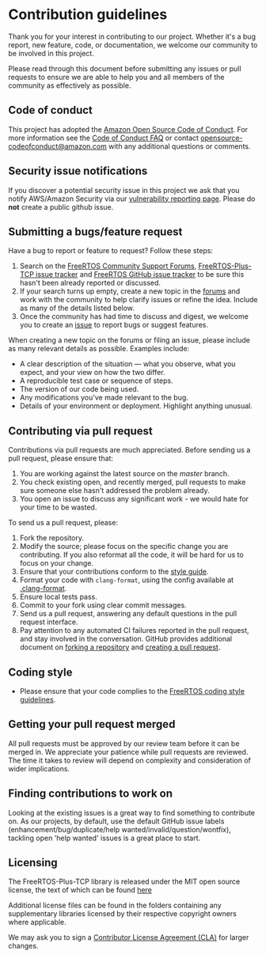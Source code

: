 # Contribution guidelines

Thank you for your interest in contributing to our project. Whether it's a bug
report, new feature, code, or documentation, we welcome our community to be
involved in this project.

Please read through this document before submitting any issues or pull requests
to ensure we are able to help you and all members of the community as
effectively as possible.

## Code of conduct

This project has adopted the
[Amazon Open Source Code of Conduct](https://aws.github.io/code-of-conduct). For
more information see the
[Code of Conduct FAQ](https://aws.github.io/code-of-conduct-faq) or contact
opensource-codeofconduct@amazon.com with any additional questions or comments.

## Security issue notifications

If you discover a potential security issue in this project we ask that you
notify AWS/Amazon Security via our
[vulnerability reporting page](http://aws.amazon.com/security/vulnerability-reporting/).
Please do **not** create a public github issue.

## Submitting a bugs/feature request

Have a bug to report or feature to request? Follow these steps:

1. Search on the
   [FreeRTOS Community Support Forums](https://forums.freertos.org/),
   [FreeRTOS-Plus-TCP issue tracker](https://github.com/FreeRTOS/FreeRTOS-Plus-TCP/issues?utf8=%E2%9C%93&q=is%3Aissue)
   and
   [FreeRTOS GitHub issue tracker](https://github.com/FreeRTOS/FreeRTOS/issues?utf8=%E2%9C%93&q=is%3Aissue)
   to be sure this hasn't been already reported or discussed.
2. If your search turns up empty, create a new topic in the
   [forums](https://forums.freertos.org/) and work with the community to help
   clarify issues or refine the idea. Include as many of the details listed
   below.
3. Once the community has had time to discuss and digest, we welcome you to
   create an [issue](https://github.com/FreeRTOS/FreeRTOS-Plus-TCP/issues) to
   report bugs or suggest features.

When creating a new topic on the forums or filing an issue, please include as
many relevant details as possible. Examples include:

- A clear description of the situation — what you observe, what you expect, and
  your view on how the two differ.
- A reproducible test case or sequence of steps.
- The version of our code being used.
- Any modifications you've made relevant to the bug.
- Details of your environment or deployment. Highlight anything unusual.

## Contributing via pull request

Contributions via pull requests are much appreciated. Before sending us a pull
request, please ensure that:

1. You are working against the latest source on the _master_ branch.
2. You check existing open, and recently merged, pull requests to make sure
   someone else hasn't addressed the problem already.
3. You open an issue to discuss any significant work - we would hate for your
   time to be wasted.

To send us a pull request, please:

1. Fork the repository.
1. Modify the source; please focus on the specific change you are contributing.
   If you also reformat all the code, it will be hard for us to focus on your
   change.
1. Ensure that your contributions conform to the
   [style guide](https://www.freertos.org/FreeRTOS-Coding-Standard-and-Style-Guide.html).
1. Format your code with `clang-format`, using the config available at
   [.clang-format](../.clang-format).
1. Ensure local tests pass.
1. Commit to your fork using clear commit messages.
1. Send us a pull request, answering any default questions in the pull request
   interface.
1. Pay attention to any automated CI failures reported in the pull request, and
   stay involved in the conversation.
GitHub provides additional document on
[forking a repository](https://help.github.com/articles/fork-a-repo/) and
[creating a pull request](https://help.github.com/articles/creating-a-pull-request/).

## Coding style

- Please ensure that your code complies to the
  [FreeRTOS coding style guidelines](https://www.freertos.org/FreeRTOS-Coding-Standard-and-Style-Guide.html).

## Getting your pull request merged

All pull requests must be approved by our review team before it can be merged
in. We appreciate your patience while pull requests are reviewed. The time it
takes to review will depend on complexity and consideration of wider
implications.

## Finding contributions to work on

Looking at the existing issues is a great way to find something to contribute
on. As our projects, by default, use the default GitHub issue labels
(enhancement/bug/duplicate/help wanted/invalid/question/wontfix), tackling open
'help wanted' issues is a great place to start.

## Licensing

The FreeRTOS-Plus-TCP library is released under the MIT open source license, the
text of which can be found
[here](https://github.com/FreeRTOS/FreeRTOS-Plus-TCP/blob/master/LICENSE.md)

Additional license files can be found in the folders containing any
supplementary libraries licensed by their respective copyright owners where
applicable.

We may ask you to sign a
[Contributor License Agreement (CLA)](http://en.wikipedia.org/wiki/Contributor_License_Agreement)
for larger changes.
